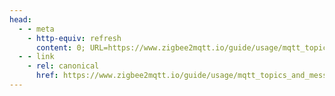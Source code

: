 ```yaml
---
head:
  - - meta
    - http-equiv: refresh
      content: 0; URL=https://www.zigbee2mqtt.io/guide/usage/mqtt_topics_and_messages.html
  - - link 
    - rel: canonical
      href: https://www.zigbee2mqtt.io/guide/usage/mqtt_topics_and_messages.html
---
```

